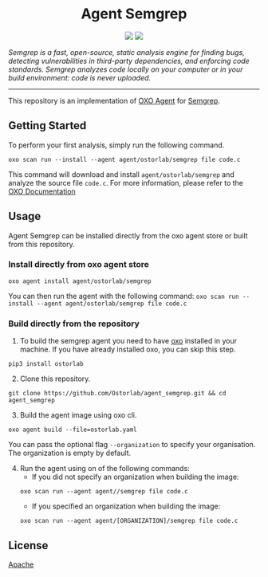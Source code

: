 
<h1 align="center">Agent Semgrep</h1>

<p align="center">
<img src="https://img.shields.io/badge/License-Apache_2.0-brightgreen.svg">
<img src="https://img.shields.io/badge/PRs-welcome-brightgreen.svg">
</p>

_Semgrep is a fast, open-source, static analysis engine for finding bugs, detecting vulnerabilities in third-party dependencies, and enforcing code standards. Semgrep analyzes code locally on your computer or in your build environment: code is never uploaded._

---


This repository is an implementation of [OXO Agent](https://pypi.org/project/ostorlab/) for [Semgrep](https://github.com/returntocorp/semgrep).

## Getting Started
To perform your first analysis, simply run the following command.
```shell
oxo scan run --install --agent agent/ostorlab/semgrep file code.c
```

This command will download and install `agent/ostorlab/semgrep` and analyze the source file `code.c`.
For more information, please refer to the [OXO Documentation](https://oxo.ostorlab.co/docs)


## Usage

Agent Semgrep can be installed directly from the oxo agent store or built from this repository.

 ### Install directly from oxo agent store

 ```shell
 oxo agent install agent/ostorlab/semgrep
 ```

You can then run the agent with the following command:
`oxo scan run --install --agent agent/ostorlab/semgrep file code.c`


### Build directly from the repository

 1. To build the semgrep agent you need to have [oxo](https://pypi.org/project/ostorlab/) installed in your machine. If you have already installed oxo, you can skip this step.

```shell
pip3 install ostorlab
```

 2. Clone this repository.

```shell
git clone https://github.com/Ostorlab/agent_semgrep.git && cd agent_semgrep
```

 3. Build the agent image using oxo cli.

 ```shell
 oxo agent build --file=ostorlab.yaml
 ```
 You can pass the optional flag `--organization` to specify your organisation. The organization is empty by default.

 4. Run the agent using on of the following commands:
	 * If you did not specify an organization when building the image:
	  ```shell
	  oxo scan run --agent agent//semgrep file code.c
	  ```
	 * If you specified an organization when building the image:
	  ```shell
	  oxo scan run --agent agent/[ORGANIZATION]/semgrep file code.c
	  ```


## License
[Apache](./LICENSE)